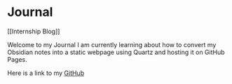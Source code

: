 # Journal

[[Internship Blog]]


Welcome to my Journal I am currently learning about how to convert my Obsidian notes into a static webpage using Quartz and hosting it on GitHub Pages.

Here is a link to my [GitHub](https://github.com/rigunkes)

